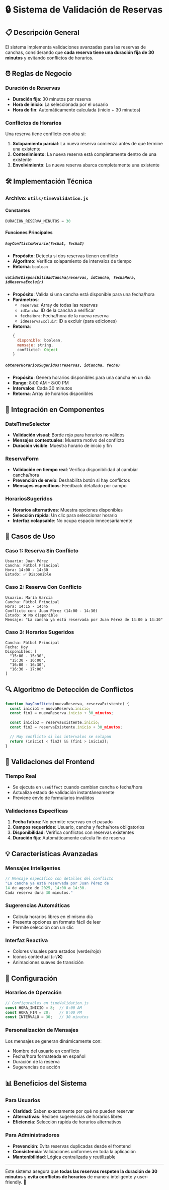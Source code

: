 # 🔒 Sistema de Validación de Reservas

## 📋 Descripción General

El sistema implementa validaciones avanzadas para las reservas de canchas, considerando que **cada reserva tiene una duración fija de 30 minutos** y evitando conflictos de horarios.

## ⏰ Reglas de Negocio

### Duración de Reservas
- **Duración fija**: 30 minutos por reserva
- **Hora de inicio**: La seleccionada por el usuario
- **Hora de fin**: Automáticamente calculada (inicio + 30 minutos)

### Conflictos de Horarios
Una reserva tiene conflicto con otra si:
1. **Solapamiento parcial**: La nueva reserva comienza antes de que termine una existente
2. **Contenimiento**: La nueva reserva está completamente dentro de una existente
3. **Envolvimiento**: La nueva reserva abarca completamente una existente

## 🛠️ Implementación Técnica

### Archivo: `utils/timeValidation.js`

#### Constantes
```javascript
DURACION_RESERVA_MINUTOS = 30
```

#### Funciones Principales

##### `hayConflictoHorario(fecha1, fecha2)`
- **Propósito**: Detecta si dos reservas tienen conflicto
- **Algoritmo**: Verifica solapamiento de intervalos de tiempo
- **Retorna**: `boolean`

##### `validarDisponibilidadCancha(reservas, idCancha, fechaHora, idReservaExcluir)`
- **Propósito**: Valida si una cancha está disponible para una fecha/hora
- **Parámetros**:
  - `reservas`: Array de todas las reservas
  - `idCancha`: ID de la cancha a verificar
  - `fechaHora`: Fecha/hora de la nueva reserva
  - `idReservaExcluir`: ID a excluir (para ediciones)
- **Retorna**: 
  ```javascript
  {
    disponible: boolean,
    mensaje: string,
    conflicto?: Object
  }
  ```

##### `obtenerHorariosSugeridos(reservas, idCancha, fecha)`
- **Propósito**: Genera horarios disponibles para una cancha en un día
- **Rango**: 8:00 AM - 8:00 PM
- **Intervalos**: Cada 30 minutos
- **Retorna**: Array de horarios disponibles

## 📱 Integración en Componentes

### DateTimeSelector
- **Validación visual**: Borde rojo para horarios no válidos
- **Mensajes contextuales**: Muestra motivo del conflicto
- **Duración visible**: Muestra horario de inicio y fin

### ReservaForm
- **Validación en tiempo real**: Verifica disponibilidad al cambiar cancha/hora
- **Prevención de envío**: Deshabilita botón si hay conflictos
- **Mensajes específicos**: Feedback detallado por campo

### HorariosSugeridos
- **Horarios alternativos**: Muestra opciones disponibles
- **Selección rápida**: Un clic para seleccionar horario
- **Interfaz colapsable**: No ocupa espacio innecesariamente

## 🎯 Casos de Uso

### Caso 1: Reserva Sin Conflicto
```
Usuario: Juan Pérez
Cancha: Fútbol Principal
Hora: 14:00 - 14:30
Estado: ✅ Disponible
```

### Caso 2: Reserva Con Conflicto
```
Usuario: María García
Cancha: Fútbol Principal
Hora: 14:15 - 14:45
Conflicto con: Juan Pérez (14:00 - 14:30)
Estado: ❌ No disponible
Mensaje: "La cancha ya está reservada por Juan Pérez de 14:00 a 14:30"
```

### Caso 3: Horarios Sugeridos
```
Cancha: Fútbol Principal
Fecha: Hoy
Disponibles: [
  "15:00 - 15:30",
  "15:30 - 16:00",
  "16:00 - 16:30",
  "16:30 - 17:00"
]
```

## 🔍 Algoritmo de Detección de Conflictos

```javascript
function hayConflicto(nuevaReserva, reservaExistente) {
  const inicio1 = nuevaReserva.inicio;
  const fin1 = nuevaReserva.inicio + 30_minutos;
  
  const inicio2 = reservaExistente.inicio;
  const fin2 = reservaExistente.inicio + 30_minutos;
  
  // Hay conflicto si los intervalos se solapan
  return (inicio1 < fin2) && (fin1 > inicio2);
}
```

## 🚨 Validaciones del Frontend

### Tiempo Real
- Se ejecuta en `useEffect` cuando cambian cancha o fecha/hora
- Actualiza estado de validación instantáneamente
- Previene envío de formularios inválidos

### Validaciones Específicas
1. **Fecha futura**: No permite reservas en el pasado
2. **Campos requeridos**: Usuario, cancha y fecha/hora obligatorios
3. **Disponibilidad**: Verifica conflictos con reservas existentes
4. **Duración fija**: Automáticamente calcula fin de reserva

## 💡 Características Avanzadas

### Mensajes Inteligentes
```javascript
// Mensaje específico con detalles del conflicto
"La cancha ya está reservada por Juan Pérez de 
14 de agosto de 2025, 14:00 a 14:30. 
Cada reserva dura 30 minutos."
```

### Sugerencias Automáticas
- Calcula horarios libres en el mismo día
- Presenta opciones en formato fácil de leer
- Permite selección con un clic

### Interfaz Reactiva
- Colores visuales para estados (verde/rojo)
- Iconos contextual (✅/❌)
- Animaciones suaves de transición

## 🔧 Configuración

### Horarios de Operación
```javascript
// Configurables en timeValidation.js
const HORA_INICIO = 8;  // 8:00 AM
const HORA_FIN = 20;    // 8:00 PM
const INTERVALO = 30;   // 30 minutos
```

### Personalización de Mensajes
Los mensajes se generan dinámicamente con:
- Nombre del usuario en conflicto
- Fecha/hora formateada en español
- Duración de la reserva
- Sugerencias de acción

## 📊 Beneficios del Sistema

### Para Usuarios
- **Claridad**: Saben exactamente por qué no pueden reservar
- **Alternativas**: Reciben sugerencias de horarios libres
- **Eficiencia**: Selección rápida de horarios alternativos

### Para Administradores
- **Prevención**: Evita reservas duplicadas desde el frontend
- **Consistencia**: Validaciones uniformes en toda la aplicación
- **Mantenibilidad**: Lógica centralizada y reutilizable

---

Este sistema asegura que **todas las reservas respeten la duración de 30 minutos** y **evita conflictos de horarios** de manera inteligente y user-friendly. 🎉
